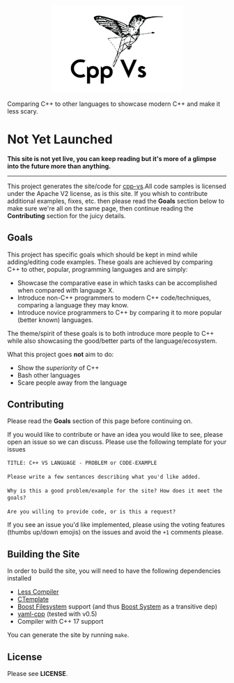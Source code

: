 <p align="center">
    <img 
      src="https://raw.githubusercontent.com/JohnMurray/cpp-vs/master/logo/logo.png" 
      width="300px"
      alt="cpp-vs">
</p>

Comparing C++ to other languages to showcase modern C++ and make 
it less scary.

# Not Yet Launched

__This site is not yet live, you can keep reading but it's more of a glimpse into
the future more than anything.__

----

This project generates the site/code for [cpp-vs](cpp-vs.com).All code samples is
licensed under the Apache V2 license, as is this site. If you whish to contribute
additional examples, fixes, etc. then please read the __Goals__ section below to
make sure we're all on the same page, then continue reading the __Contributing__
section for the juicy details.

## Goals

This project has specific goals which should be kept in mind while adding/editing
code examples. These goals are achieved by comparing C++ to other, popular,
programming languages and are simply:

  + Showcase the comparative ease in which tasks can be accomplished when compared
    with language X.
  + Introduce non-C++ programmers to modern C++ code/techniques, comparing a language
    they may know.
  + Introduce novice programmers to C++ by comparing it to more popular (better known)
    languages.

The theme/spirit of these goals is to both introduce more people to C++ while also
showcasing the good/better parts of the language/ecosystem.

What this project goes __not__ aim to do:

  + Show the _superiority_ of C++
  + Bash other languages
  + Scare people away from the language


## Contributing

Please read the __Goals__ section of this page before continuing on.

If you would like to contribute or have an idea you would like to see, please open an
issue so we can discuss. Please use the following template for your issues
```
TITLE: C++ VS LANGUAGE - PROBLEM or CODE-EXAMPLE

Please write a few sentances describing what you'd like added.

Why is this a good problem/example for the site? How does it meet the goals?

Are you willing to provide code, or is this a request?
```

If you see an issue you'd like implemented, please using the voting features 
(thumbs up/down emojis) on the issues and avoid the `+1` comments please.

## Building the Site

In order to build the site, you will need to have the following dependencies installed

+ [Less Compiler](http://lesscss.org/)
+ [CTemplate](https://github.com/rockdreamer/ctemplate)
+ [Boost Filesystem][b_fs] support (and thus [Boost System][b_sy] as a transitive dep)
+ [yaml-cpp](https://github.com/jbeder/yaml-cpp) (tested with v0.5)
+ Compiler with C++ 17 support

You can generate the site by running `make`.


## License

Please see __LICENSE__.


  [b_fs]: https://www.boost.org/doc/libs/1_67_0/libs/filesystem/doc/index.htm
  [b_sy]: https://www.boost.org/doc/libs/1_67_0/libs/system/doc/index.html
